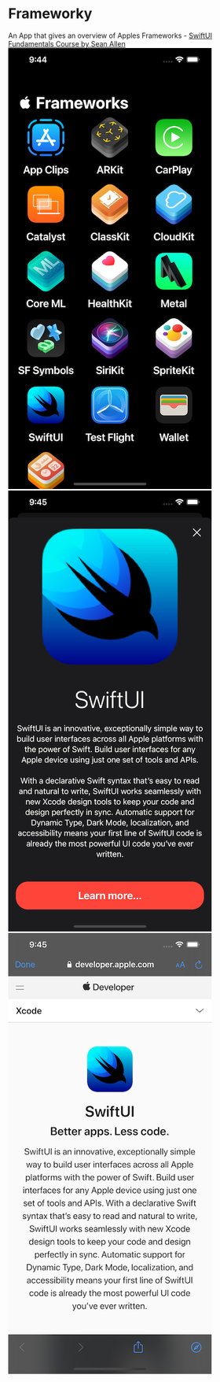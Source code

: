 # Frameworky
An App that gives an overview of Apples Frameworks - [SwiftUI Fundamentals Course by Sean Allen]
![1](1.png)
![2](2.png)
![3](3.png)


[SwiftUI Fundamentals Course by Sean Allen]: https://seanallen.teachable.com
